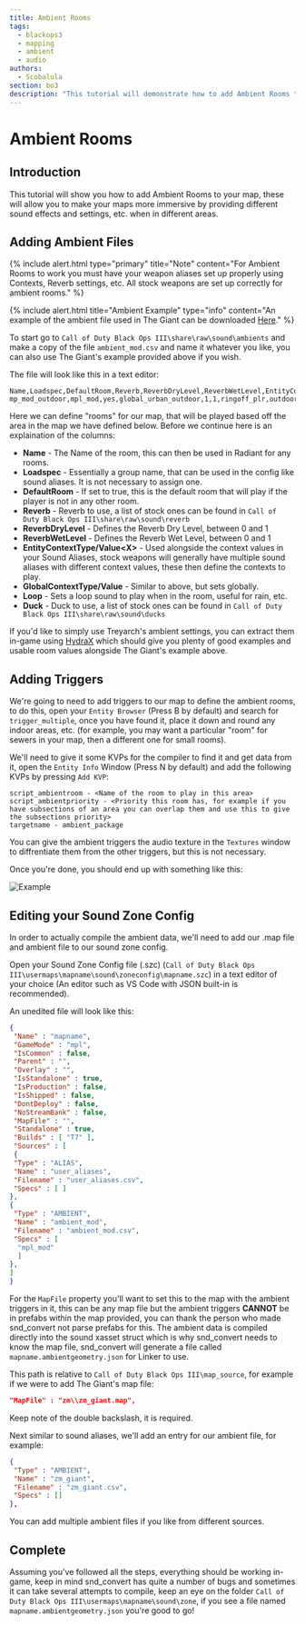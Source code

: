 ```yaml
---
title: Ambient Rooms
tags: 
  - blackops3
  - mapping
  - ambient
  - audio
authors: 
  - Scobalula
section: bo3
description: "This tutorial will demonstrate how to add Ambient Rooms to your map."
---
```


# Ambient Rooms

## Introduction

This tutorial will show you how to add Ambient Rooms to your map, these will allow you to make your maps more immersive by providing different sound effects and settings, etc. when in different areas.

## Adding Ambient Files

{% include alert.html type="primary" title="Note" content="For Ambient Rooms to work you must have your weapon aliases set up properly using Contexts, Reverb settings, etc. All stock weapons are set up correctly for ambient rooms." %}

{% include alert.html title="Ambient Example" type="info" content="An example of the ambient file used in The Giant can be downloaded [Here](https://mega.nz/#!AAtByKBT!V9wQXm1-qYFLWHfjpbSY3srb2CfSxOylYoYBntE8cMc)." %}

To start go to `Call of Duty Black Ops III\share\raw\sound\ambients` and make a copy of the file `ambient_mod.csv` and name it whatever you like, you can also use The Giant's example provided above if you wish.

The file will look like this in a text editor:

```csv
Name,Loadspec,DefaultRoom,Reverb,ReverbDryLevel,ReverbWetLevel,EntityContextType0,EntityContextValue0,EntityContextType1,EntityContextValue1,EntityContextType2,EntityContextValue2,GlobalContextType,GlobalContextValue,Loop,Duck
mp_mod_outdoor,mpl_mod,yes,global_urban_outdoor,1,1,ringoff_plr,outdoor,water,over,,,ringoff_plr,outdoor,,
```

Here we can define "rooms" for our map, that will be played based off the area in the map we have defined below. Before we continue here is an explaination of the columns:

* **Name** - The Name of the room, this can then be used in Radiant for any rooms.
* **Loadspec** - Essentially a group name, that can be used in the config like sound aliases. It is not necessary to assign one.
* **DefaultRoom** - If set to true, this is the default room that will play if the player is not in any other room.
* **Reverb** - Reverb to use, a list of stock ones can be found in `Call of Duty Black Ops III\share\raw\sound\reverb`
* **ReverbDryLevel** - Defines the Reverb Dry Level, between 0 and 1
* **ReverbWetLevel** - Defines the Reverb Wet Level, between 0 and 1
* **EntityContextType/Value\<X\>** - Used alongside the context values in your Sound Aliases, stock weapons will generally have multiple sound aliases with different context values, these then define the contexts to play.
* **GlobalContextType/Value** - Similar to above, but sets globally.
* **Loop** - Sets a loop sound to play when in the room, useful for rain, etc.
* **Duck** - Duck to use, a list of stock ones can be found in `Call of Duty Black Ops III\share\raw\sound\ducks`

If you'd like to simply use Treyarch's ambient settings, you can extract them in-game using [HydraX](https://github.com/Scobalula/HydraX/) which should give you plenty of good examples and usable room values alongside The Giant's example above.

## Adding Triggers

We're going to need to add triggers to our map to define the ambient rooms, to do this, open your `Entity Browser` (Press B by default) and search for `trigger_multiple`, once you have found it, place it down and round any indoor areas, etc. (for example, you may want a particular "room" for sewers in your map, then a different one for small rooms).

We'll need to give it some KVPs for the compiler to find it and get data from it, open the `Entity Info` Window (Press N by default) and add the following KVPs by pressing `Add KVP`:

```
script_ambientroom - <Name of the room to play in this area>
script_ambientpriority - <Priority this room has, for example if you have subsections of an area you can overlap them and use this to give the subsections priority>
targetname - ambient_package
```

You can give the ambient triggers the audio texture in the `Textures` window to diffrentiate them from the other triggers, but this is not necessary.

Once you're done, you should end up with something like this:

![Example](https://i.imgur.com/oZc4yP6.jpg)


## Editing your Sound Zone Config

In order to actually compile the ambient data, we'll need to add our .map file and ambient file to our sound zone config.

Open your Sound Zone Config file (.szc) (`Call of Duty Black Ops III\usermaps\mapname\sound\zoneconfig\mapname.szc`) in a text editor of your choice (An editor such as VS Code with JSON built-in is recommended).

An unedited file will look like this:

```json
{
 "Name" : "mapname",
 "GameMode" : "mpl",
 "IsCommon" : false,
 "Parent" : "",
 "Overlay" : "",
 "IsStandalone" : true,
 "IsProduction" : false,
 "IsShipped" : false,
 "DontDeploy" : false,
 "NoStreamBank" : false,
 "MapFile" : "",
 "Standalone" : true,
 "Builds" : [ "T7" ],
 "Sources" : [
 {
 "Type" : "ALIAS",
 "Name" : "user_aliases",
 "Filename" : "user_aliases.csv",
 "Specs" : [ ]
},
{
 "Type" : "AMBIENT",
 "Name" : "ambient_mod",
 "Filename" : "ambient_mod.csv",
 "Specs" : [
  "mpl_mod"
  ]
},
]
}
```

For the `MapFile` property you'll want to set this to the map with the ambient triggers in it, this can be any map file but the ambient triggers **CANNOT** be in prefabs within the map provided, you can thank the person who made snd_convert not parse prefabs for this. The ambient data is compiled directly into the sound xasset struct which is why snd_convert needs to know the map file, snd_convert will generate a file called `mapname.ambientgeometry.json` for Linker to use.

This path is relative to `Call of Duty Black Ops III\map_source`, for example if we were to add The Giant's map file:


```json
"MapFile" : "zm\\zm_giant.map",
```

Keep note of the double backslash, it is required.

Next similar to sound aliases, we'll add an entry for our ambient file, for example:

```json
{
 "Type" : "AMBIENT",
 "Name" : "zm_giant",
 "Filename" : "zm_giant.csv",
 "Specs" : []
},
```

You can add multiple ambient files if you like from different sources.

## Complete

Assuming you've followed all the steps, everything should be working in-game, keep in mind snd_convert has quite a number of bugs and sometimes it can take several attempts to compile, keep an eye on the folder `Call of Duty Black Ops III\usermaps\mapname\sound\zone`, if you see a file named `mapname.ambientgeometry.json` you're good to go!
